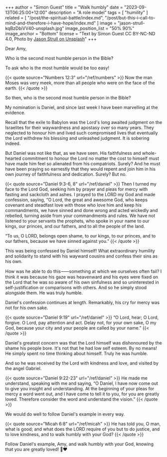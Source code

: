 +++
author = "Simon Guest"
title = "Walk humbly"
date = "2023-09-13T06:25:00+12:00"
description = "A role model"
tags = [ "humility" ]
related = [ "/post/the-spiritual-battle/index.md", "/post/but-this-i-call-to-mind-and-therefore-i-have-hope/index.md" ]
image = "jason-strull-kqBzDbiVV40-unsplash.jpg"
image_position_list = "50% 90%"
image_anchor = "Bottom"
license = "Text by Simon Guest CC BY-NC-ND 4.0, Photo by [Jason Strull on Unsplash](https://unsplash.com/photos/kqBzDbiVV40)"
+++

Dear Amy,

Who is the second most humble person in the Bible?

To ask who is the most humble would be too easy!

{{< quote source="Numbers 12:3" url="/ref/numbers" >}}
Now the man Moses was very meek, more than all people who were on the face of the earth.
{{< /quote >}}

So then, who is the second most humble person in the Bible?

My nomination is Daniel, and since last week I have been marvelling at the evidence.

Recall that the exile to Babylon was the Lord's long awaited judgment on the Israelites for their waywardness and apostasy over so many years. They neglected to honour him and lived such compromised lives that eventually the Lord withdrew his blessing and unleashed judgment. It is sobering indeed.

But Daniel was not like that, as we have seen. His faithfulness and whole-hearted commitment to honour the Lord no matter the cost to himself must have made him feel so alienated from his compatriots. Surely? And he must have been praying so earnestly that they would repent and join him in his own journey of faithfulness and dedication. Surely? But no.

{{< quote source="Daniel 9:3-6, 8" url="/ref/daniel" >}}
Then I turned my face to the Lord God, seeking him by prayer and pleas for mercy with fasting and sackcloth and ashes. I prayed to the LORD my God and made confession, saying, “O Lord, the great and awesome God, who keeps covenant and steadfast love with those who love him and keep his commandments, we have sinned and done wrong and acted wickedly and rebelled, turning aside from your commandments and rules. We have not listened to your servants the prophets, who spoke in your name to our kings, our princes, and our fathers, and to all the people of the land.

“To us, O LORD, belongs open shame, to our kings, to our princes, and to our fathers, because we have sinned against you.”
{{< /quote >}}

This was being confessed by Daniel himself! What extraordinary humility and solidarity to stand with his wayward cousins and confess their sins as his own.

How was he able to do this⸺something at which we ourselves often fail? I think it was because his gaze was heavenward and his eyes were fixed on the Lord that he was so aware of his own sinfulness and so uninterested in self-justification or comparisons with others. And so he simply stood alongside them. He was truly humble.

Daniel's confession continues at length. Remarkably, his cry for mercy was not for his own sake.

{{< quote source="Daniel 9:19" url="/ref/daniel" >}}
“O Lord, hear; O Lord, forgive. O Lord, pay attention and act. Delay not, for your own sake, O my God, because your city and your people are called by your name.”
{{< /quote >}}

Daniel's greatest concern was that the Lord himself was dishonoured by the shame his people bore. It's not that he had low self esteem. By no means! He simply spent no time thinking about himself. Truly he was humble.

And so he was received by the Lord with kindness and love, and visited by the angel Gabriel.

{{< quote source="Daniel 9:22-23" url="/ref/daniel" >}}
He made me understand, speaking with me and saying, “O Daniel, I have now come out to give you insight and understanding. At the beginning of your pleas for mercy a word went out, and I have come to tell it to you, for you are greatly loved. Therefore consider the word and understand the vision.”
{{< /quote >}}

We would do well to follow Daniel's example in every way.

{{< quote source="Micah 6:8" url="/ref/micah" >}}
He has told you, O man, what is good; and what does the LORD require of you but to do justice, and to love kindness, and to walk humbly with your God?
{{< /quote >}}

Follow Daniel's example, Amy, and walk humbly with your God, knowing that you are greatly loved! 🙏❤️
